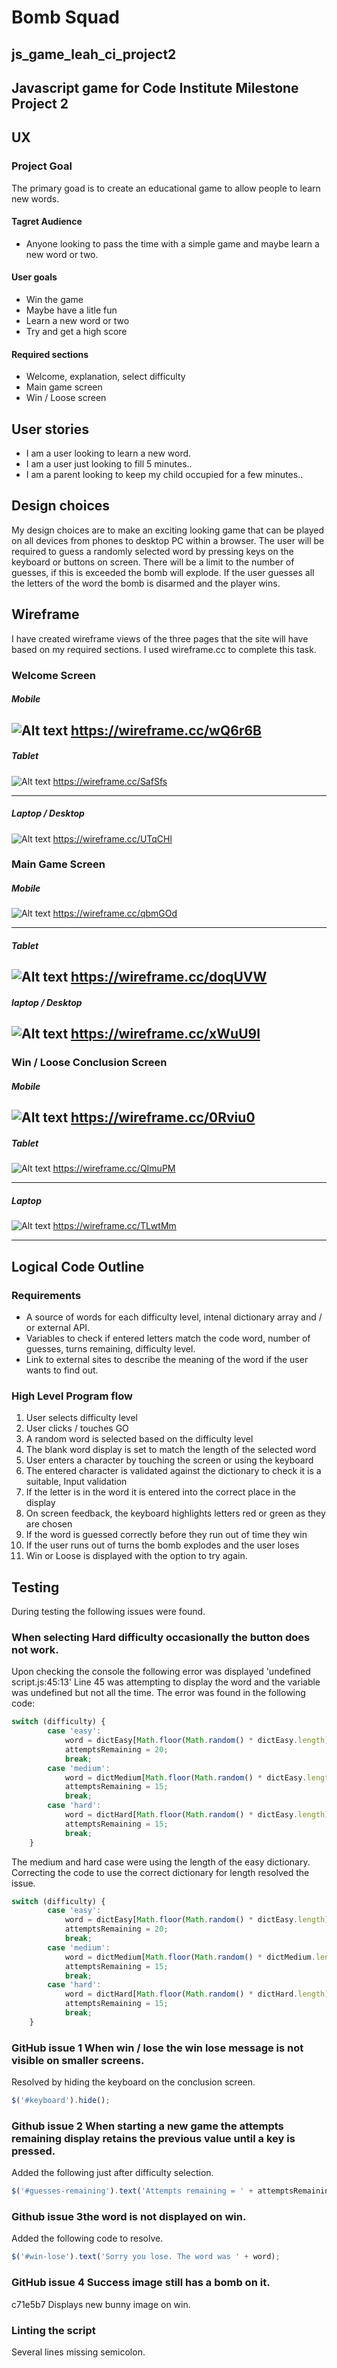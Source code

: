 # Bomb Squad
## js_game_leah_ci_project2
## Javascript game for Code Institute Milestone Project 2

## UX
### Project Goal
The primary goad is to create an educational game to allow people to learn new words.

#### Tagret Audience

* Anyone looking to pass the time with a simple game and maybe learn a new word or two.

#### User goals
* Win the game
* Maybe have a litle fun
* Learn a new word or two
* Try and get a high score
#### Required sections
* Welcome, explanation, select difficulty
* Main game screen
* Win / Loose screen


## User stories

* I am a user looking to learn a new word.
* I am a user just looking to fill 5 minutes..
* I am a parent looking to keep my child occupied for a few minutes..

## Design choices

My design choices are to make an exciting looking game that can be played on all devices from phones to desktop PC within a browser. The user will be required to guess a randomly selected word by pressing keys on the keyboard or buttons on screen. There will be a limit to the number of guesses, if this is exceeded the bomb will explode. If the user guesses all the letters of the word the bomb is disarmed and the player wins.

## Wireframe
I have created wireframe views of the three pages that the site will have based on my required sections. I used wireframe.cc to complete this task.

### Welcome Screen

##### Mobile
![Alt text](assets/images/Wire_Mobile_Welcome.JPG "Mobile")
https://wireframe.cc/wQ6r6B
---
##### Tablet
![Alt text](assets/images/Wire_Tablet_Welcome.JPG "Tablet")
https://wireframe.cc/SafSfs

---
##### Laptop / Desktop
![Alt text](assets/images/Wire_Desktop_Welcome.JPG "Laptop / Desktop")
https://wireframe.cc/UTqCHl
### Main Game Screen

##### Mobile
![Alt text](assets/images/Wire_Mobile_Game.JPG "Mobile")
https://wireframe.cc/qbmGOd

---
##### Tablet
![Alt text](assets/images/Wire_Tablet_Game.JPG "Tablet")
https://wireframe.cc/doqUVW
---
##### laptop / Desktop
![Alt text](assets/images/Wire_Desktop_Game.JPG "Laptop / Desktop")
https://wireframe.cc/xWuU9l
---

### Win / Loose Conclusion Screen

##### Mobile
![Alt text](assets/images/Wire_Mobile_Conclusion.JPG "Mobile")
https://wireframe.cc/0Rviu0
---
##### Tablet
![Alt text](assets/images/Wire_Tablet_Conclusion.JPG "Tablet")
https://wireframe.cc/QImuPM

---
##### Laptop
![Alt text](assets/images/Wire_Desktop_Conclusion.JPG "Laptop / Desktop")
https://wireframe.cc/TLwtMm

---

## Logical Code Outline

### Requirements
* A source of words for each difficulty level, intenal dictionary array and / or external API.
* Variables to check if entered letters match the code word, number of guesses, turns remaining, difficulty level.
* Link to external sites to describe the meaning of the word if the user wants to find out.

### High Level Program flow
1. User selects difficulty level
2. User clicks / touches GO
3. A random word is selected based on the difficulty level
4. The blank word display is set to match the length of the selected word
5. User enters a character by touching the screen or using the keyboard
6. The entered character is validated against the dictionary to check it is a suitable, Input validation
7. If the letter is in the word it is entered into the correct place in the display
8. On screen feedback, the keyboard highlights letters red or green as they are chosen
9. If the word is guessed correctly before they run out of time they win
10. If the user runs out of turns the bomb explodes and the user loses
11. Win or Loose is displayed with the option to try again.

## Testing

During testing the following issues were found.

### When selecting Hard difficulty occasionally the button does not work.
Upon checking the console the following error was displayed 'undefined script.js:45:13'
Line 45 was attempting to display the word and the variable was undefined but not all the time.
The error was found in the following code:
```javascript
switch (difficulty) {
        case 'easy':
            word = dictEasy[Math.floor(Math.random() * dictEasy.length)];
            attemptsRemaining = 20;
            break;
        case 'medium':
            word = dictMedium[Math.floor(Math.random() * dictEasy.length)]; //dictEasy should be dictMedium
            attemptsRemaining = 15;
            break;
        case 'hard':
            word = dictHard[Math.floor(Math.random() * dictEasy.length)]; //dictEasy should be dictHard
            attemptsRemaining = 15;
            break;
    }
```
The medium and hard case were using the length of the easy dictionary. Correcting the code to use the correct dictionary for length resolved the issue.

```javascript
switch (difficulty) {
        case 'easy':
            word = dictEasy[Math.floor(Math.random() * dictEasy.length)];
            attemptsRemaining = 20;
            break;
        case 'medium':
            word = dictMedium[Math.floor(Math.random() * dictMedium.length)];
            attemptsRemaining = 15;
            break;
        case 'hard':
            word = dictHard[Math.floor(Math.random() * dictHard.length)];
            attemptsRemaining = 15;
            break;
    }
```

### GitHub issue 1 When win / lose the win lose message is not visible on smaller screens.
Resolved by hiding the keyboard on the conclusion screen.
```javascript
$('#keyboard').hide();
```

### Github issue 2 When starting a new game the attempts remaining display retains the previous value until a key is pressed.
Added the following just after difficulty selection.
```javascript
$('#guesses-remaining').text('Attempts remaining = ' + attemptsRemaining);
```

### Github issue 3the word is not displayed on win.
Added the following code to resolve.
```javascript
$('#win-lose').text('Sorry you lose. The word was ' + word);
```

### GitHub issue 4 Success image still has a bomb on it.
c71e5b7 Displays new bunny image on win.

### Linting the script
Several lines missing semicolon.





